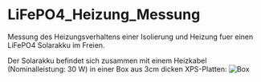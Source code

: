# LiFePO4_Heizung_Messung
Messung des Heizungsverhaltens einer Isolierung und Heizung fuer einen LiFePO4 Solarakku im Freien.

Der Solarakku befindet sich zusammen mit einem Heizkabel (Nominalleistung: 30 W) in einer Box aus 3cm dicken XPS-Platten:
![Box](https://github.com/christophschwaerzler/LiFePO4_Heizung_Messung/assets/151140591/de77048b-01fb-4393-b99c-e6d769636ab2)


